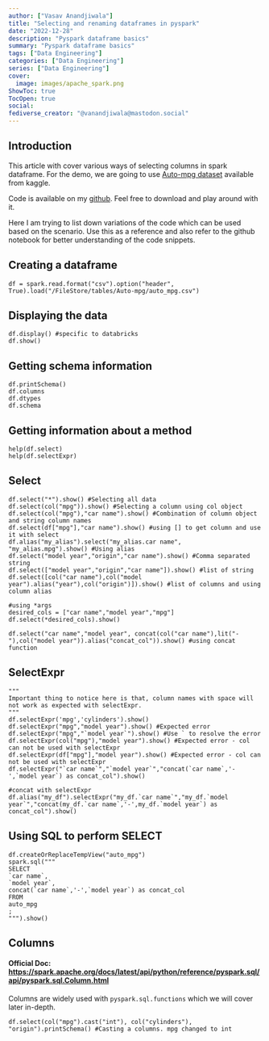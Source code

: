 ```yaml
---
author: ["Vasav Anandjiwala"]
title: "Selecting and renaming dataframes in pyspark"
date: "2022-12-28"
description: "Pyspark dataframe basics"
summary: "Pyspark dataframe basics"
tags: ["Data Engineering"]
categories: ["Data Engineering"]
series: ["Data Engineering"]
cover:
  image: images/apache_spark.png
ShowToc: true
TocOpen: true
social:
fediverse_creator: "@vanandjiwala@mastodon.social"
---
```


## Introduction

This article with cover various ways of selecting columns in spark dataframe. For the demo, we are going to use [Auto-mpg dataset](https://www.kaggle.com/datasets/uciml/autompg-dataset?resource=download) available from kaggle.

Code is available on my [github](https://github.com/vanandjiwala/pyspark-examples/blob/main/select-example-pyspark.ipynb). Feel free to download and play around with it.

Here I am trying to list down variations of the code which can be used based on the scenario. Use this as a reference and also refer to the github notebook for better understanding of the code snippets.

## Creating a dataframe

```
df = spark.read.format("csv").option("header", True).load("/FileStore/tables/Auto-mpg/auto_mpg.csv")
```

## Displaying the data

```
df.display() #specific to databricks
df.show()
```

## Getting schema information

```
df.printSchema()
df.columns
df.dtypes
df.schema
```

## Getting information about a method

```
help(df.select)
help(df.selectExpr)
```

## Select

```
df.select("*").show() #Selecting all data
df.select(col("mpg")).show() #Selecting a column using col object
df.select(col("mpg"),"car name").show() #Combination of column object and string column names
df.select(df["mpg"],"car name").show() #using [] to get column and use it with select
df.alias("my_alias").select("my_alias.car name", "my_alias.mpg").show() #Using alias
df.select("model year","origin","car name").show() #Comma separated string
df.select(["model year","origin","car name"]).show() #list of string
df.select([col("car name"),col("model year").alias("year"),col("origin")]).show() #list of columns and using column alias

#using *args
desired_cols = ["car name","model year","mpg"]
df.select(*desired_cols).show()

df.select("car name","model year", concat(col("car name"),lit("-"),col("model year")).alias("concat_col")).show() #using concat function

```

## SelectExpr

```
"""
Important thing to notice here is that, column names with space will not work as expected with selectExpr.
"""
df.selectExpr('mpg','cylinders').show()
df.selectExpr("mpg","model year").show() #Expected error
df.selectExpr("mpg","`model year`").show() #Use ` to resolve the error
df.selectExpr(col("mpg"),"model year").show() #Expected error - col can not be used with selectExpr
df.selectExpr(df["mpg"],"model year").show() #Expected error - col can not be used with selectExpr
df.selectExpr("`car name`","`model year`","concat(`car name`,'-',`model year`) as concat_col").show()

#concat with selectExpr
df.alias("my_df").selectExpr("my_df.`car name`","my_df.`model year`","concat(my_df.`car name`,'-',my_df.`model year`) as concat_col").show()
```

## Using SQL to perform SELECT

```
df.createOrReplaceTempView("auto_mpg")
spark.sql("""
SELECT
`car name`,
`model year`,
concat(`car name`,'-',`model year`) as concat_col
FROM
auto_mpg
;
""").show()
```

## Columns

#### Official Doc: https://spark.apache.org/docs/latest/api/python/reference/pyspark.sql/api/pyspark.sql.Column.html

Columns are widely used with `pyspark.sql.functions` which we will cover later in-depth.

```
df.select(col("mpg").cast("int"), col("cylinders"), "origin").printSchema() #Casting a columns. mpg changed to int
```
